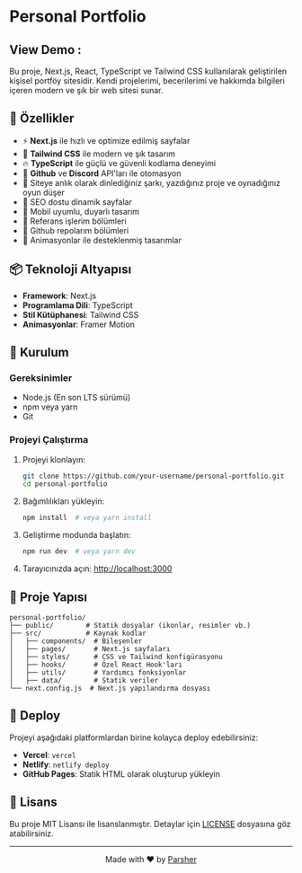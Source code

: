 # Personal Portfolio


## View Demo :

Bu proje, Next.js, React, TypeScript ve Tailwind CSS kullanılarak geliştirilen kişisel portföy sitesidir. Kendi projelerimi, becerilerimi ve hakkımda bilgileri içeren modern ve şık bir web sitesi sunar.

## 🚀 Özellikler

- ⚡ **Next.js** ile hızlı ve optimize edilmiş sayfalar
- 🎨 **Tailwind CSS** ile modern ve şık tasarım
- 🔥 **TypeScript** ile güçlü ve güvenli kodlama deneyimi
- 🚀 **Github** ve **Discord** API'ları ile otomasyon
- 🚀 Siteye anlık olarak dinlediğiniz şarkı, yazdığınız proje ve oynadığınız oyun düşer
- 📜 SEO dostu dinamik sayfalar
- 📱 Mobil uyumlu, duyarlı tasarım
- 📂 Referans işlerim bölümleri
- 📂 Github repolarım bölümleri
- 📧 Animasyonlar ile desteklenmiş tasarımlar

## 📦 Teknoloji Altyapısı

- **Framework**: Next.js
- **Programlama Dili**: TypeScript
- **Stil Kütüphanesi**: Tailwind CSS
- **Animasyonlar**: Framer Motion

## 🚀 Kurulum

### Gereksinimler

- Node.js (En son LTS sürümü)
- npm veya yarn
- Git

### Projeyi Çalıştırma

1. Projeyi klonlayın:
   ```bash
   git clone https://github.com/your-username/personal-portfolio.git
   cd personal-portfolio
   ```

2. Bağımlılıkları yükleyin:
   ```bash
   npm install  # veya yarn install
   ```

3. Geliştirme modunda başlatın:
   ```bash
   npm run dev  # veya yarn dev
   ```

4. Tarayıcınızda açın: [http://localhost:3000](http://localhost:3000)

## 📂 Proje Yapısı

```
personal-portfolio/
├── public/        # Statik dosyalar (ikonlar, resimler vb.)
├── src/           # Kaynak kodlar
│   ├── components/  # Bileşenler
│   ├── pages/       # Next.js sayfaları
│   ├── styles/      # CSS ve Tailwind konfigürasyonu
│   ├── hooks/       # Özel React Hook'ları
│   ├── utils/       # Yardımcı fonksiyonlar
│   ├── data/        # Statik veriler
└── next.config.js  # Next.js yapılandırma dosyası
```

## 🌟 Deploy

Projeyi aşağıdaki platformlardan birine kolayca deploy edebilirsiniz:

- **Vercel**: `vercel`
- **Netlify**: `netlify deploy`
- **GitHub Pages**: Statik HTML olarak oluşturup yükleyin

## 📜 Lisans

Bu proje MIT Lisansı ile lisanslanmıştır. Detaylar için [LICENSE](LICENSE) dosyasına göz atabilirsiniz.

---

<p align="center">
  Made with ❤️ by <a href="parsher.xyz">Parsher</a>
</p>

